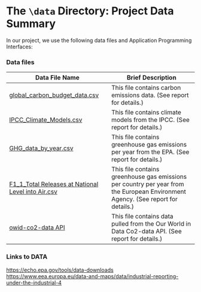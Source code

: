 # The `\data` Directory: Project Data Summary

In our project, we use the following data files and Application Programming Interfaces:

### Data files
|Data File Name | Brief Description|
|---------------| -----------------|
|[global_carbon_budget_data.csv](./global_carbon_budget_data.csv) | This file contains carbon emissions data. (See report for details.)
|[IPCC_Climate_Models.csv](./IPCC_Climate_Models.csv) | This file contains climate models from the IPCC. (See report for details.)
|[GHG_data_by_year.csv](./GHG_data_by_year.csv) | This file contains greenhouse gas emissions per year from the EPA. (See report for details.)
|[F1_1_Total Releases at National Level into Air.csv]( ./F1_1_TotalReleasesAtNationalLevelIntoAir.csv) | This file contains greenhouse gas emissions per country per year from the European Environment Agency. (See report for details.)
|[owid-co2-data API](https://github.com/owid/co2-data) | This file contains data pulled from the Our World in Data Co2-data API. (See report for details.)

<!--

### Application Programming Interfaces (API) (TODO: Update/delete)

* **New York Times Books API**. The _New York Times_ provides data for Best
Sellers lists and the books that have been reviewed in the New York Times. An overview of the API that we use in our project is available here: [Books API](https://developer.nytimes.com/docs/books-product/1/overview). For more about developing apps with New York Times data see: [NYTimes Developers](https://developer.nytimes.com/).

# NOTE 1: About the `/data` Directory

* Use the `/data` directory to store any data that you using in your project (for example, CSV files)
* Edit this `README.md` file and summarize your data files
* If you are using APIs to access data, summarize them, providing specific information
* See examples above.

# NOTE 2:  Clear and Concise Documentation
* Please remember your audience (prospective employers, open source colleagues, TAs, Instructors). Therefore,
aim for clarity and conciseness.
* When done, be sure to delete these NOTE sections and the example CSV file (which are intended for you, of course, not your audience!)
-->
### Links to DATA
 https://echo.epa.gov/tools/data-downloads
 https://www.eea.europa.eu/data-and-maps/data/industrial-reporting-under-the-industrial-4
